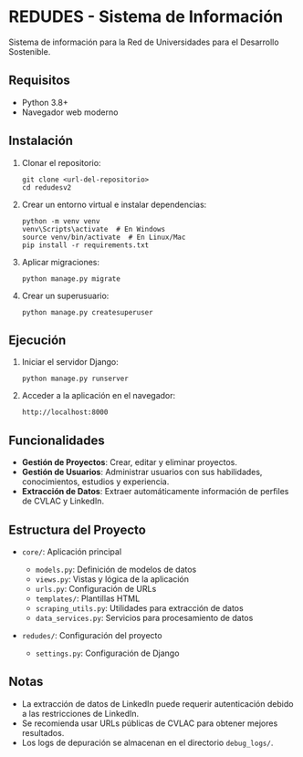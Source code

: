 # REDUDES - Sistema de Información

Sistema de información para la Red de Universidades para el Desarrollo Sostenible.

## Requisitos

- Python 3.8+
- Navegador web moderno

## Instalación

1. Clonar el repositorio:
   ```
   git clone <url-del-repositorio>
   cd redudesv2
   ```

2. Crear un entorno virtual e instalar dependencias:
   ```
   python -m venv venv
   venv\Scripts\activate  # En Windows
   source venv/bin/activate  # En Linux/Mac
   pip install -r requirements.txt
   ```

3. Aplicar migraciones:
   ```
   python manage.py migrate
   ```

4. Crear un superusuario:
   ```
   python manage.py createsuperuser
   ```

## Ejecución

1. Iniciar el servidor Django:
   ```
   python manage.py runserver
   ```

2. Acceder a la aplicación en el navegador:
   ```
   http://localhost:8000
   ```

## Funcionalidades

- **Gestión de Proyectos**: Crear, editar y eliminar proyectos.
- **Gestión de Usuarios**: Administrar usuarios con sus habilidades, conocimientos, estudios y experiencia.
- **Extracción de Datos**: Extraer automáticamente información de perfiles de CVLAC y LinkedIn.

## Estructura del Proyecto

- `core/`: Aplicación principal
  - `models.py`: Definición de modelos de datos
  - `views.py`: Vistas y lógica de la aplicación
  - `urls.py`: Configuración de URLs
  - `templates/`: Plantillas HTML
  - `scraping_utils.py`: Utilidades para extracción de datos
  - `data_services.py`: Servicios para procesamiento de datos

- `redudes/`: Configuración del proyecto
  - `settings.py`: Configuración de Django

## Notas

- La extracción de datos de LinkedIn puede requerir autenticación debido a las restricciones de LinkedIn.
- Se recomienda usar URLs públicas de CVLAC para obtener mejores resultados.
- Los logs de depuración se almacenan en el directorio `debug_logs/`. 